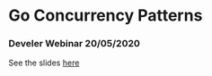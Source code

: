 # Go Concurrency Patterns

### Develer Webinar 20/05/2020

See the slides [here](https://docs.google.com/presentation/d/1H88hdqU6HiTbN5wNhi4-KDxzp06khOKB1vWkQ8h10gY/)
